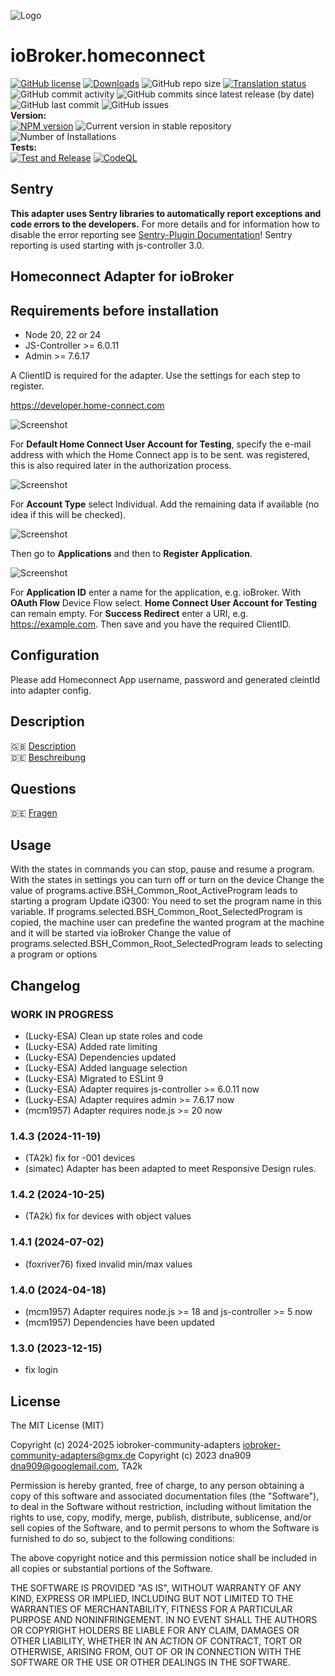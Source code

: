 ![Logo](admin/homeconnect.png)

# ioBroker.homeconnect

[![GitHub license](https://img.shields.io/github/license/iobroker-community-adapters/ioBroker.homeconnect)](https://github.com/iobroker-community-adapters/ioBroker.homeconnect/blob/main/LICENSE)
[![Downloads](https://img.shields.io/npm/dm/iobroker.homeconnect.svg)](https://www.npmjs.com/package/iobroker.homeconnect)
![GitHub repo size](https://img.shields.io/github/repo-size/iobroker-community-adapters/ioBroker.homeconnect)
[![Translation status](https://weblate.iobroker.net/widgets/adapters/-/homeconnect/svg-badge.svg)](https://weblate.iobroker.net/engage/adapters/?utm_source=widget)</br>
![GitHub commit activity](https://img.shields.io/github/commit-activity/m/iobroker-community-adapters/ioBroker.homeconnect)
![GitHub commits since latest release (by date)](https://img.shields.io/github/commits-since/iobroker-community-adapters/ioBroker.homeconnect/latest)
![GitHub last commit](https://img.shields.io/github/last-commit/iobroker-community-adapters/ioBroker.homeconnect)
![GitHub issues](https://img.shields.io/github/issues/iobroker-community-adapters/ioBroker.homeconnect)
</br>
**Version:** </br>
[![NPM version](http://img.shields.io/npm/v/iobroker.homeconnect.svg)](https://www.npmjs.com/package/iobroker.homeconnect)
![Current version in stable repository](https://iobroker.live/badges/homeconnect-stable.svg)
![Number of Installations](https://iobroker.live/badges/homeconnect-installed.svg)
</br>
**Tests:** </br>
[![Test and Release](https://github.com/iobroker-community-adapters/ioBroker.homeconnect/actions/workflows/test-and-release.yml/badge.svg)](https://github.com/iobroker-community-adapters/ioBroker.homeconnect/actions/workflows/test-and-release.yml)
[![CodeQL](https://github.com/iobroker-community-adapters/ioBroker.homeconnect/actions/workflows/codeql.yml/badge.svg)](https://github.com/iobroker-community-adapters/ioBroker.homeconnect/actions/workflows/codeql.yml)

## Sentry

**This adapter uses Sentry libraries to automatically report exceptions and code errors to the developers.**
For more details and for information how to disable the error reporting see [Sentry-Plugin Documentation](https://github.com/ioBroker/plugin-sentry#plugin-sentry)! Sentry reporting is used starting with js-controller 3.0.

## Homeconnect Adapter for ioBroker

## Requirements before installation

- Node 20, 22 or 24
- JS-Controller >= 6.0.11
- Admin >= 7.6.17

A ClientID is required for the adapter. Use the settings for each step to register.

<https://developer.home-connect.com>

![Screenshot](docs/en/img/registrierung1.JPG)

For **Default Home Connect User Account for Testing**, specify the e-mail address with which the Home Connect app is to be sent.
was registered, this is also required later in the authorization process.

![Screenshot](docs/en/img/registrierung2.JPG)

For **Account Type** select Individual. Add the remaining data if available (no idea if this will be checked).

![Screenshot](docs/en/img/application1.JPG)

Then go to **Applications** and then to **Register Application**.

![Screenshot](docs/en/img/application2.JPG)

For **Application ID** enter a name for the application, e.g. ioBroker. With **OAuth Flow** Device Flow select.
**Home Connect User Account for Testing** can remain empty. For **Success Redirect** enter a URI, e.g. https://example.com.
Then save and you have the required ClientID.

## Configuration

Please add Homeconnect App username, password and generated cleintId into adapter config.

## Description

🇬🇧 [Description](/docs/en/README.md)</br>
🇩🇪 [Beschreibung](/docs/de/README.md)

## Questions

🇩🇪 [Fragen](https://forum.iobroker.net/topic/16446/test-adapter-homeconnect-bsh-home-connect-v0-0-x?_=1749842644389)

## Usage

With the states in commands you can stop, pause and resume a program.
With the states in settings you can turn off or turn on the device
Change the value of programs.active.BSH_Common_Root_ActiveProgram leads to starting a program
Update iQ300: You need to set the program name in this variable. If programs.selected.BSH_Common_Root_SelectedProgram is copied, the machine user can predefine the wanted program at the machine and it will be started via ioBroker
Change the value of programs.selected.BSH_Common_Root_SelectedProgram leads to selecting a program or options

## Changelog

<!--
    Placeholder for the next version (at the beginning of the line):
    ### **WORK IN PROGRESS**
-->

### **WORK IN PROGRESS**

- (Lucky-ESA) Clean up state roles and code
- (Lucky-ESA) Added rate limiting
- (Lucky-ESA) Dependencies updated
- (Lucky-ESA) Added language selection
- (Lucky-ESA) Migrated to ESLint 9
- (Lucky-ESA) Adapter requires js-controller >= 6.0.11 now
- (Lucky-ESA) Adapter requires admin >= 7.6.17 now
- (mcm1957) Adapter requires node.js >= 20 now

### 1.4.3 (2024-11-19)

- (TA2k) fix for -001 devices
- (simatec) Adapter has been adapted to meet Responsive Design rules.

### 1.4.2 (2024-10-25)

- (TA2k) fix for devices with object values

### 1.4.1 (2024-07-02)

- (foxriver76) fixed invalid min/max values

### 1.4.0 (2024-04-18)

- (mcm1957) Adapter requires node.js >= 18 and js-controller >= 5 now
- (mcm1957) Dependencies have been updated

### 1.3.0 (2023-12-15)

- fix login

## License

The MIT License (MIT)

Copyright (c) 2024-2025 iobroker-community-adapters <iobroker-community-adapters@gmx.de>
Copyright (c) 2023 dna909 <dna909@googlemail.com>, TA2k

Permission is hereby granted, free of charge, to any person obtaining a copy
of this software and associated documentation files (the "Software"), to deal
in the Software without restriction, including without limitation the rights
to use, copy, modify, merge, publish, distribute, sublicense, and/or sell
copies of the Software, and to permit persons to whom the Software is
furnished to do so, subject to the following conditions:

The above copyright notice and this permission notice shall be included in
all copies or substantial portions of the Software.

THE SOFTWARE IS PROVIDED "AS IS", WITHOUT WARRANTY OF ANY KIND, EXPRESS OR
IMPLIED, INCLUDING BUT NOT LIMITED TO THE WARRANTIES OF MERCHANTABILITY,
FITNESS FOR A PARTICULAR PURPOSE AND NONINFRINGEMENT. IN NO EVENT SHALL THE
AUTHORS OR COPYRIGHT HOLDERS BE LIABLE FOR ANY CLAIM, DAMAGES OR OTHER
LIABILITY, WHETHER IN AN ACTION OF CONTRACT, TORT OR OTHERWISE, ARISING FROM,
OUT OF OR IN CONNECTION WITH THE SOFTWARE OR THE USE OR OTHER DEALINGS IN
THE SOFTWARE.

